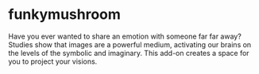 # funkymushroom

Have you ever wanted to share an emotion with someone far far away? Studies show that images are a powerful medium, activating our brains on the levels of the symbolic and imaginary. This add-on creates a space for you to project your visions.
